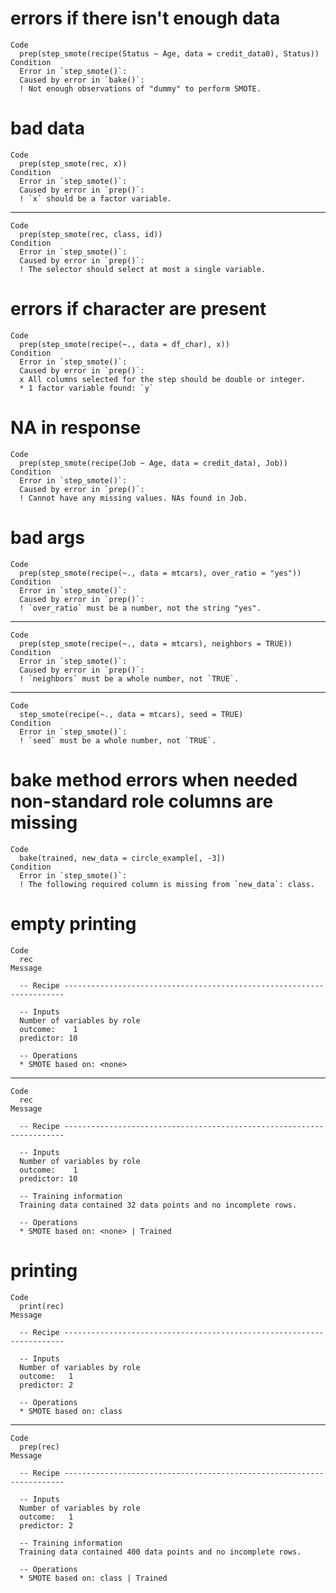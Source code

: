 # errors if there isn't enough data

    Code
      prep(step_smote(recipe(Status ~ Age, data = credit_data0), Status))
    Condition
      Error in `step_smote()`:
      Caused by error in `bake()`:
      ! Not enough observations of "dummy" to perform SMOTE.

# bad data

    Code
      prep(step_smote(rec, x))
    Condition
      Error in `step_smote()`:
      Caused by error in `prep()`:
      ! `x` should be a factor variable.

---

    Code
      prep(step_smote(rec, class, id))
    Condition
      Error in `step_smote()`:
      Caused by error in `prep()`:
      ! The selector should select at most a single variable.

# errors if character are present

    Code
      prep(step_smote(recipe(~., data = df_char), x))
    Condition
      Error in `step_smote()`:
      Caused by error in `prep()`:
      x All columns selected for the step should be double or integer.
      * 1 factor variable found: `y`

# NA in response

    Code
      prep(step_smote(recipe(Job ~ Age, data = credit_data), Job))
    Condition
      Error in `step_smote()`:
      Caused by error in `prep()`:
      ! Cannot have any missing values. NAs found in Job.

# bad args

    Code
      prep(step_smote(recipe(~., data = mtcars), over_ratio = "yes"))
    Condition
      Error in `step_smote()`:
      Caused by error in `prep()`:
      ! `over_ratio` must be a number, not the string "yes".

---

    Code
      prep(step_smote(recipe(~., data = mtcars), neighbors = TRUE))
    Condition
      Error in `step_smote()`:
      Caused by error in `prep()`:
      ! `neighbors` must be a whole number, not `TRUE`.

---

    Code
      step_smote(recipe(~., data = mtcars), seed = TRUE)
    Condition
      Error in `step_smote()`:
      ! `seed` must be a whole number, not `TRUE`.

# bake method errors when needed non-standard role columns are missing

    Code
      bake(trained, new_data = circle_example[, -3])
    Condition
      Error in `step_smote()`:
      ! The following required column is missing from `new_data`: class.

# empty printing

    Code
      rec
    Message
      
      -- Recipe ----------------------------------------------------------------------
      
      -- Inputs 
      Number of variables by role
      outcome:    1
      predictor: 10
      
      -- Operations 
      * SMOTE based on: <none>

---

    Code
      rec
    Message
      
      -- Recipe ----------------------------------------------------------------------
      
      -- Inputs 
      Number of variables by role
      outcome:    1
      predictor: 10
      
      -- Training information 
      Training data contained 32 data points and no incomplete rows.
      
      -- Operations 
      * SMOTE based on: <none> | Trained

# printing

    Code
      print(rec)
    Message
      
      -- Recipe ----------------------------------------------------------------------
      
      -- Inputs 
      Number of variables by role
      outcome:   1
      predictor: 2
      
      -- Operations 
      * SMOTE based on: class

---

    Code
      prep(rec)
    Message
      
      -- Recipe ----------------------------------------------------------------------
      
      -- Inputs 
      Number of variables by role
      outcome:   1
      predictor: 2
      
      -- Training information 
      Training data contained 400 data points and no incomplete rows.
      
      -- Operations 
      * SMOTE based on: class | Trained

